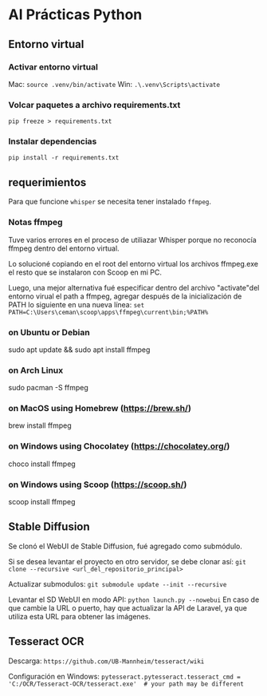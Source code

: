 # AI Prácticas Python

## Entorno virtual
### Activar entorno virtual
Mac: `source .venv/bin/activate`
Win: `.\.venv\Scripts\activate`

### Volcar paquetes a archivo requirements.txt
`pip freeze > requirements.txt`

### Instalar dependencias
`pip install -r requirements.txt`

## requerimientos
Para que funcione `whisper` se necesita tener instalado `ffmpeg`.

### Notas ffmpeg
Tuve varios errores en el proceso de utiliazar Whisper porque no reconocía ffmpeg dentro del entorno virtual.

Lo solucioné copiando en el root del entorno virtual los archivos ffmpeg.exe el resto que se instalaron con Scoop en mi PC.

Luego, una mejor alternativa fué especificar dentro del archivo "activate"del entorno virual el path a ffmpeg, agregar después de la inicialización de PATH lo siguiente en una nueva línea:
`set PATH=C:\Users\ceman\scoop\apps\ffmpeg\current\bin;%PATH%`

### on Ubuntu or Debian
sudo apt update && sudo apt install ffmpeg

### on Arch Linux
sudo pacman -S ffmpeg

### on MacOS using Homebrew (https://brew.sh/)
brew install ffmpeg

### on Windows using Chocolatey (https://chocolatey.org/)
choco install ffmpeg

### on Windows using Scoop (https://scoop.sh/)
scoop install ffmpeg

## Stable Diffusion
Se clonó el WebUI de Stable Diffusion, fué agregado como submódulo.

Si se desea levantar el proyecto en otro servidor, se debe clonar así:
`git clone --recursive <url_del_repositorio_principal>`

Actualizar submodulos:
`git submodule update --init --recursive`

Levantar el SD WebUI en modo API: `python launch.py --nowebui`
En caso de que cambie la URL o puerto, hay que actualizar la API de Laravel, ya que utiliza esta URL para obtener las imágenes.

## Tesseract OCR
Descarga: `https://github.com/UB-Mannheim/tesseract/wiki`

Configuración en Windows: `pytesseract.pytesseract.tesseract_cmd = 'C:/OCR/Tesseract-OCR/tesseract.exe'  # your path may be different`